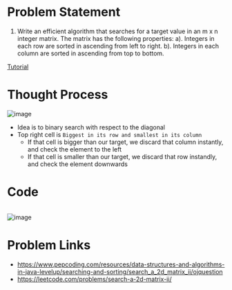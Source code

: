 # Problem Statement
1. Write an efficient algorithm that searches for a target value in an m x n integer matrix. The matrix has the following properties:
a). Integers in each row are sorted in ascending from left to right.
b). Integers in each column are sorted in ascending from top to bottom.

[Tutorial](https://www.youtube.com/watch?v=iZ4xURJa0oQ&list=PL-Jc9J83PIiHhXKonZxk7gbEWsmSYP5kq&index=4)

# Thought Process

![image](https://user-images.githubusercontent.com/10897423/134773919-86fc0465-e73a-4f3a-a30d-8cee039774c0.png)

- Idea is to binary search with respect to the diagonal
- Top right cell is `Biggest in its row and smallest in its column`
  - If that cell is bigger than our target, we discard that column instantly, and check the element to the left
  - If that cell is smaller than our target, we discard that row instandly, and check the element downwards

# Code
```cpp
```
![image](https://user-images.githubusercontent.com/10897423/134774065-aa4894ce-4297-47cc-8c81-c2e8fed47ec9.png)


# Problem Links
- https://www.pepcoding.com/resources/data-structures-and-algorithms-in-java-levelup/searching-and-sorting/search_a_2d_matrix_ii/ojquestion
- https://leetcode.com/problems/search-a-2d-matrix-ii/